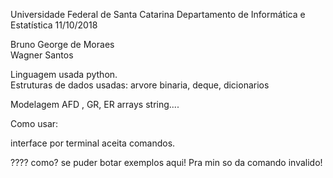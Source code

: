 Universidade Federal de Santa Catarina 
Departamento de Informática e Estatística				11/10/2018

Bruno George de Moraes 	
Wagner Santos

Linguagem usada python.  
Estruturas de dados usadas: arvore binaria, deque, dicionarios 	   


Modelagem AFD , GR, ER  arrays string....


Como usar:

interface por terminal aceita comandos. 

????   como? se puder botar exemplos aqui!  Pra min so da comando invalido!


